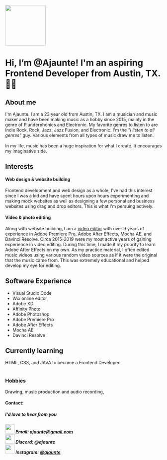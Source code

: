
<img src="https://scontent-dfw5-2.cdninstagram.com/v/t51.2885-19/451816200_476520048330852_2628016521820359598_n.jpg?stp=dst-jpg_s150x150&_nc_ht=scontent-dfw5-2.cdninstagram.com&_nc_cat=100&_nc_ohc=qUFeWpbZKkIQ7kNvgFHpxxh&_nc_gid=fe58fb1dd3aa48dc9a8e0cb88fb60af5&edm=APoiHPcBAAAA&ccb=7-5&oh=00_AYAaGtHKQkubCfp5hhAscppb3n0mRV7IncKNCqbsLHVJsw&oe=66FE32DF&_nc_sid=22de04" alt="" width="130">

<h1>Hi, I’m @Ajaunte! I'm an aspiring Frontend Developer from Austin, TX.🤘🤠</h1>
<h2>About me</h2>
I'm Ajaunte. I am a 23 year old from Austin, TX. I am a musician and music maker and have been making music as a hobby since 2015, mainly in the genre of Plunderphonics and Electronic. My favorite genres to listen to are Indie Rock, Rock, Jazz, Jazz Fusion, and Electronic. I'm the <i>"I listen to all genres"</i> guy. Various elements from all types of music draw me to listen.<br>
<br>
In my life, music has been a huge inspiration for what I create. It encourages my imaginative side.


<h2>Interests</h2>
<h4>Web design & website building</h4>
Frontend development and web design as a whole, I've had this interest since I was a kid and have spent hours upon hours experimenting and making mock websites as well as designing a few personal and business websites using drag and drop editors. This is what I'm persuing actively.

<h4>Video & photo editing</h4>
Along with website building, I am a <a href="https://www.youtube.com/@Ajaunte_/videos" target="_blank">video editor</a> with over 9 years of experience in Adobe Premiere Pro, Adobe After Effects, Mocha AE, and Davinci Resolve. Circa 2015-2019 were my most active years of gaining experience in video editing. During this time, I made it my priority to learn Adobe After Effects on my own. As my practice material, I often edited music videos using various random video sources as if it were the original that the music came from. This was extremely educational and helped develop my eye for editing.

<h2> Software Experience</h2>
<ul>
  <li>Visual Studio Code</li>
  <li>Wix online editor</li>
  <li>Adobe XD</li>
  <li>Affinity Photo</li>
  <li>Adobe Photoshop</li>
  <li>Adobe Premiere Pro</li>
  <li>Adobe After Effects</li>
  <li>Mocha AE</li>
  <li>Davinci Resolve</li>
</ul>

<h2>Currently learning</h2>
HTML, CSS, and JAVA to become a Frontend Developer.
<br><br>
<h3>Hobbies</h3>
Drawing, music production and audio recording, 
<br>
<h4>Contact:</h4>
<h5>I'd love to hear from you<h5>
<div>
  <img src="https://cdn1.iconfinder.com/data/icons/material-apps/512/icon-email-material-design-512.png" width="30">
Email: <a href="mailto:ajaunte@gmail.com">ajaunte@gmail.com</a><br>
  </div>
<div>
  <img src="https://encrypted-tbn0.gstatic.com/images?q=tbn:ANd9GcQoCkY_K9TX2dN21sxK2Np0a2vqnKKHGWP7Ow&s" width="30">
  Discord: @ajaunte<br>
  </div>
<div><img src="https://upload.wikimedia.org/wikipedia/commons/thumb/e/e7/Instagram_logo_2016.svg/2048px-Instagram_logo_2016.svg.png" width="30"> Instagram: <a href="https://www.instagram.com/ajaunte/" target="_blank">@ajaunte</a></div>

<!---
Ajaunte/Ajaunte is a ✨ special ✨ repository because its `README.md` (this file) appears on your GitHub profile.
You can click the Preview link to take a look at your changes.
--->
